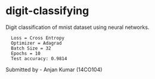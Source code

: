 # digit-classifying
Digit classification of mnist dataset using neural networks.

      Loss = Cross Entropy
      Optimizer = Adagrad
      Batch Size = 32
      Epochs = 10
      Test accuracy: 0.9814
 
Submitted by - 
Anjan Kumar (14CO104)
